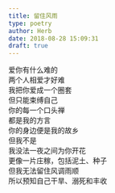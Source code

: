 ```yaml
---  
title: 留住风雨  
type: poetry  
author: Herb  
date: 2018-08-28 15:09:31  
draft: true
---  
```

爱你有什么难的  
两个人相爱才好难  
我把你爱成一个圈套  
但只能束缚自己    
你的每一个口头禅  
都是我的方言  
你的身边便是我的故乡  
但我不是    
我没法一夜之间为你开花  
更像一片庄稼，包括泥土、种子  
但我无法留住风调雨顺  
所以预知自己干旱、溺死和丰收